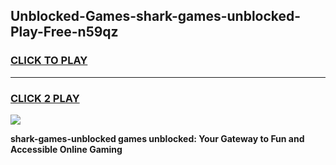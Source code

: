 
## Unblocked-Games-shark-games-unblocked-Play-Free-n59qz
<h3>
<a href="https://premium76.site?title=shark-games-unblocked&ref=23A">CLICK TO PLAY</a></h3>
<hr>

<h3>
<a href="https://premium76.site?title=shark-games-unblocked&ref=23A">CLICK 2 PLAY</a>
  
</h3>

<a href="https://premium76.site?title=shark-games-unblocked&ref=23A"><img src="https://clearcache.store/games.png"></a>


**shark-games-unblocked games unblocked: Your Gateway to Fun and Accessible Online Gaming**
